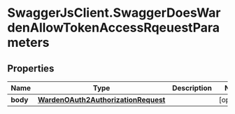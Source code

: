 # SwaggerJsClient.SwaggerDoesWardenAllowTokenAccessRqeuestParameters

## Properties
Name | Type | Description | Notes
------------ | ------------- | ------------- | -------------
**body** | [**WardenOAuth2AuthorizationRequest**](WardenOAuth2AuthorizationRequest.md) |  | [optional] 


